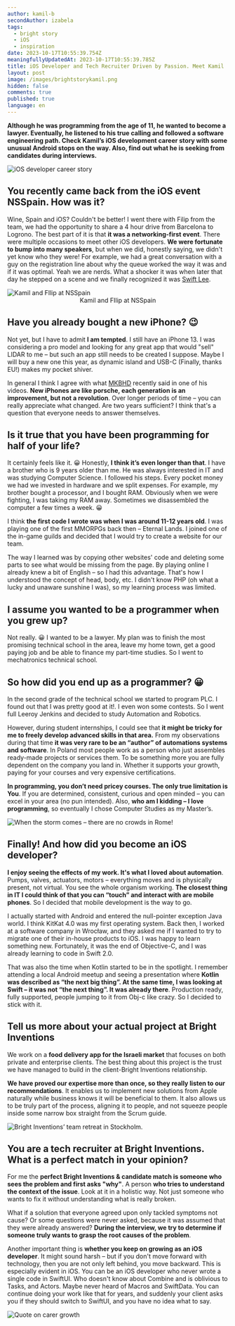 ```yaml
---
author: kamil-b
secondAuthor: izabela
tags:
  - bright story
  - iOS
  - inspiration
date: 2023-10-17T10:55:39.754Z
meaningfullyUpdatedAt: 2023-10-17T10:55:39.785Z
title: iOS Developer and Tech Recruiter Driven by Passion. Meet Kamil
layout: post
image: /images/brightstorykamil.png
hidden: false
comments: true
published: true
language: en
---
```

**Although he was programming from the age of 11, he wanted to become a lawyer. Eventually, he listened to his true calling and followed a software engineering path. Check Kamil’s iOS development career story with some unusual Android stops on the way. Also, find out what he is seeking from candidates during interviews.**

<div class="image"><img src="/images/brightstorykamilcollage.png" alt="iOS developer career story" title="iOS developer career story"  /> </div>

## You recently came back from the iOS event NSSpain. How was it?

Wine, Spain and iOS? Couldn't be better! I went there with Filip from the team, we had the opportunity to share a 4 hour drive from Barcelona to Logrono. The best part of it is that **it was a networking-first event**. There were multiple occasions to meet other iOS developers. **We were fortunate to bump into many speakers**, but when we did, honestly saying, we didn't yet know who they were! For example, we had a great conversation with a guy on the registration line about why the queue worked  the way it was and if it was optimal. Yeah we are nerds. What a shocker it was when later that day he stepped on a scene and we finally recognized it was [Swift Lee](https://www.avanderlee.com/). 

<div class="image"><img src="/images/kamil_nsspain_travel.png" alt="Kamil and FIlip at NSSpain" title="Kamil and FIlip at NSSpain"  /> </div>

<center>Kamil and FIlip at NSSpain</center>

## Have you already bought a new iPhone? 😉

Not yet, but I have to admit **I am tempted**. I still have an iPhone 13. I was considering a pro model and looking for any great app that would "sell" LIDAR to me – but such an app still needs to be created I suppose. Maybe I will buy a new one this year, as dynamic island and USB-C (Finally, thanks EU!) makes my pocket shiver. 

In general I think I agree with what [MKBHD](https://www.youtube.com/user/marquesbrownlee) recently said in one of his videos. **New iPhones are like porsche, each generation is an improvement, but not a revolution**. Over longer periods of time – you can really appreciate what changed. Are two years sufficient? I think that's a question that everyone needs to answer themselves.

## Is it true that you have been programming for half of your life?

It certainly feels like it. 😀 Honestly, **I think it’s even longer than that**. I have a brother who is 9 years older than me. He was always interested in IT and was studying Computer Science. I followed his steps. Every pocket money we had we invested in hardware and we split expenses. For example, my brother bought a processor, and I bought RAM. Obviously when we were fighting, I was taking my RAM away. Sometimes we disassembled the computer a few times a week. 😀

I think **the first code I wrote was when I was around 11-12 years old**. I was playing one of the first MMORPGs back then – Eternal Lands. I joined one of the in-game guilds and decided that I would try to create a website for our team.

The way I learned was by copying other websites' code and deleting some parts to see what would be missing from the page. By playing online I already knew a bit of English – so I had this advantage. That's how I understood the concept of head, body, etc. I didn't know PHP (oh what a lucky and unaware sunshine I was), so my learning process was limited. 

## I assume you wanted to be a programmer when you grew up?

Not really. 😀 I wanted to be a lawyer. My plan was to finish the most promising technical school in the area, leave my home town, get a good paying job and be able to finance my part-time studies. So I went to mechatronics technical school.

## So how did you end up as a programmer? 😀

In the second grade of the technical school we started to program PLC. I found out that I was pretty good at it!. I even won some contests. So I went full Leeroy Jenkins and decided to study Automation and Robotics. 

However, during student internships, I could see that **it might be tricky for me to freely develop advanced skills in that area.** From my observations during that time **it was very rare to be an “author” of automations systems and software**. In Poland most people work as a person who just assembles ready-made projects or services them. To be something more you are fully dependent on the company you land in. Whether it supports your growth, paying for your courses and very expensive certifications. 

**In programming, you don’t need pricey courses. The only true limitation is You**. If you are determined, consistent, curious and open minded – you can excel in your area (no pun intended). Also, **who am I kidding – I love programming**, so eventually I chose Computer Studies as my Master’s.

<div class="image"><img src="/images/kamil_travel_rome.png" alt="When the storm comes – there are no crowds in Rome!" title="When the storm comes – there are no crowds in Rome!"  /> </div>

## Finally! And how did you become an iOS developer?

**I enjoy seeing the effects of my work. It's what I loved about automation**. Pumps, valves, actuators, motors – everything moves and is physically present, not virtual. You see the whole organism working. **The closest thing in IT I could think of that you can “touch” and interact with are mobile phones**. So I decided that mobile development is the way to go.

I actually started with Android and entered the null-pointer exception Java world. I think KitKat 4.0 was my first operating system. Back then, I worked at a software company in Wrocław, and they asked me if I wanted to try to migrate one of their in-house products to iOS. I was happy to learn something new. Fortunately, it was the end of Objective-C, and I was already learning to code in Swift 2.0.

That was also the time when Kotlin started to be in the spotlight. I remember attending a local Android meetup and seeing a presentation where **Kotlin was described as “the next big thing”. At the same time, I was looking at Swift – it was not “the next thing”. It was already there**. Production ready, fully supported, people jumping to it from Obj-c like crazy. So I decided to stick with it.

## Tell us more about your actual project at Bright Inventions

We work on a **food delivery app for the Israeli market** that focuses on both private and enterprise clients. The best thing about this project is the trust we have managed to build in the client-Bright Inventions relationship. 

**We have proved our expertise more than once, so they really listen to our recommendations**. It enables us to implement new solutions from Apple naturally while business knows it will be beneficial to them. It also allows us to be truly part of the process, aligning it to people, and not squeeze people inside some narrow box straight from the Scrum guide.

<div class="image"><img src="/images/kamil_team.png" alt="Bright Inventions’ team retreat in Stockholm." title="Bright Inventions’ team retreat in Stockholm."  /> </div>

## You are a tech recruiter at Bright Inventions. What is a perfect match in your opinion?

For me the **perfect Bright Inventions & candidate match is someone who sees the problem and first asks "why"**. A person **who tries to understand the context of the issue**. Look at it in a holistic way. Not just someone who wants to fix it without understanding what is really broken. 

What if a solution that everyone agreed upon only tackled symptoms not cause? Or some questions were never asked, because it was assumed that they were already answered? **During the interview, we try to determine if someone truly wants to grasp the root causes of the problem**.

Another important thing is **whether you keep on growing as an iOS developer**. It might sound harsh – but if you don't move forward with technology, then you are not only left behind, you move backward. This is especially evident in iOS. You can be an iOS developer who never wrote a single code in SwiftUI. Who doesn't know about Combine and is oblivious to Tasks, and Actors. Maybe never heard of Macros and SwiftData. You can continue doing your work like that for years, and suddenly your client asks you if they should switch to SwiftUI, and you have no idea what to say. 

<div class="image"><img src="/images/kamil_quote_ios.png" alt="Quote on carer growth" title="Quote on carer growth"  /> </div>